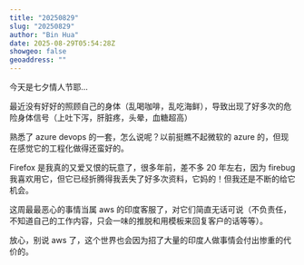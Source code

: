```yaml
---
title: "20250829"
slug: "20250829"
author: "Bin Hua"
date: 2025-08-29T05:54:28Z
showgeo: false
geoaddress: ""
---
```


今天是七夕情人节耶...

最近没有好好的照顾自己的身体（乱喝咖啡，乱吃海鲜），导致出现了好多次的危险身体信号（上吐下泻，肝脏疼，头晕，血糖超高）

熟悉了 azure devops 的一套，怎么说呢？以前挺瞧不起微软的 azure 的，但现在感觉它的工程化做得还蛮好的。

Firefox 是我真的又爱又恨的玩意了，很多年前，差不多 20 年左右，因为 firebug 我喜欢用它，但它已经折腾得我丢失了好多次资料，它妈的！但我还是不断的给它机会。

这周最最恶心的事情当属 aws 的印度客服了，对它们简直无话可说（不负责任，不知道自己的工作内容，只会一味的推脱和用模板来回复客户的话等等）。

放心，别说 aws 了，这个世界也会因为招了大量的印度人做事情会付出惨重的代价的。